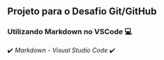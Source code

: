 ## Projeto para o Desafio Git/GitHub
### Utilizando Markdown no VSCode :computer:

:heavy_check_mark: _Markdown_ - _Visual Studio Code_ :heavy_check_mark:



